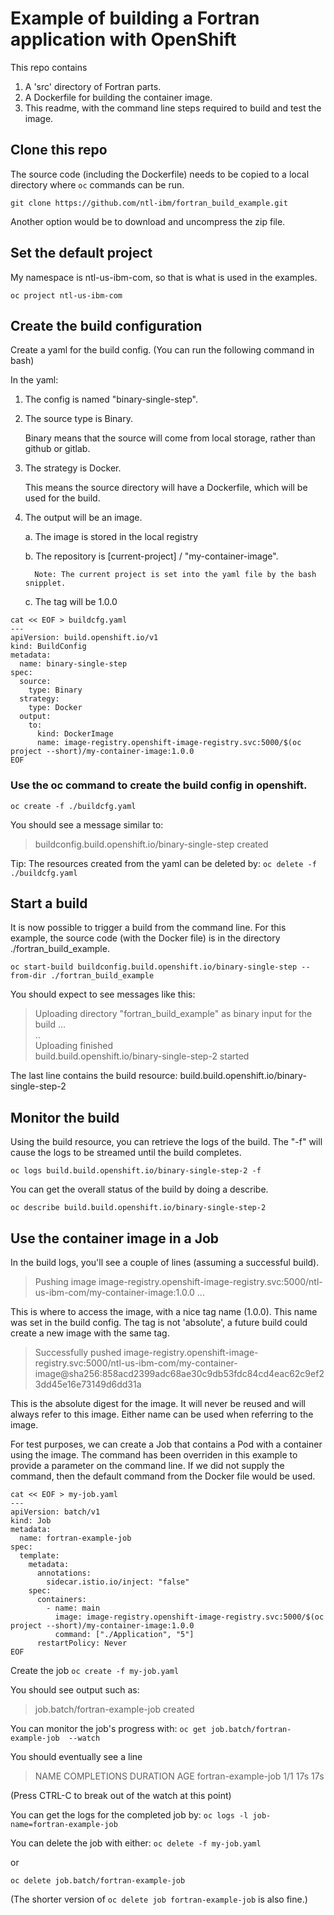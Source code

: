 # Example of building a Fortran application with OpenShift

This repo contains

1. A 'src' directory of Fortran parts.
1. A Dockerfile for building the container image.
1. This readme, with the command line steps required to build and test the image.

## Clone this repo

The source code (including the Dockerfile) needs to be copied to a local directory where `oc` commands can be run.

```
git clone https://github.com/ntl-ibm/fortran_build_example.git
```

Another option would be to download and uncompress the zip file.

## Set the default project

My namespace is ntl-us-ibm-com, so that is what is used in the examples.

```
oc project ntl-us-ibm-com
```

## Create the build configuration

Create a yaml for the build config. (You can run the following command in bash)

In the yaml:

1.  The config is named "binary-single-step".

1.  The source type is Binary.

    Binary means that the source will come from local storage, rather than github or gitlab.

1.  The strategy is Docker.

    This means the source directory will have a Dockerfile, which will be used for the build.

1.  The output will be an image.

    a. The image is stored in the local registry

    b. The repository is [current-project] / "my-container-image".

          Note: The current project is set into the yaml file by the bash snipplet.

    c. The tag will be 1.0.0

```
cat << EOF > buildcfg.yaml
---
apiVersion: build.openshift.io/v1
kind: BuildConfig
metadata:
  name: binary-single-step
spec:
  source:
    type: Binary
  strategy:
    type: Docker
  output:
    to:
      kind: DockerImage
      name: image-registry.openshift-image-registry.svc:5000/$(oc project --short)/my-container-image:1.0.0
EOF
```

### Use the oc command to create the build config in openshift.

`oc create -f ./buildcfg.yaml`

You should see a message similar to:

> buildconfig.build.openshift.io/binary-single-step created

Tip: The resources created from the yaml can be deleted by:
`oc delete -f ./buildcfg.yaml`

## Start a build

It is now possible to trigger a build from the command line. For this example, the source code (with the Docker file) is in the directory ./fortran_build_example.

`oc start-build buildconfig.build.openshift.io/binary-single-step --from-dir ./fortran_build_example`

You should expect to see messages like this:

> Uploading directory "fortran_build_example" as binary input for the build ...<br/>
> .. <br>
> Uploading finished <br>
> build.build.openshift.io/binary-single-step-2 started <br>

The last line contains the build resource: build.build.openshift.io/binary-single-step-2

## Monitor the build

Using the build resource, you can retrieve the logs of the build. The "-f" will cause the logs to be streamed until the build completes.

`oc logs build.build.openshift.io/binary-single-step-2 -f`

You can get the overall status of the build by doing a describe.

`oc describe build.build.openshift.io/binary-single-step-2`

## Use the container image in a Job

In the build logs, you'll see a couple of lines (assuming a successful build).

> Pushing image image-registry.openshift-image-registry.svc:5000/ntl-us-ibm-com/my-container-image:1.0.0 ...

This is where to access the image, with a nice tag name (1.0.0). This name was set in the build config. The tag is not 'absolute', a future build could create a new image with the same tag.

> Successfully pushed image-registry.openshift-image-registry.svc:5000/ntl-us-ibm-com/my-container-image@sha256:858acd2399adc68ae30c9db53fdc84cd4eac62c9ef23dd45e16e73149d6dd31a

This is the absolute digest for the image. It will never be reused and will always refer to this image. Either name can be used when referring to the image.

For test purposes, we can create a Job that contains a Pod with a container using the image.
The command has been overriden in this example to provide a parameter on the command line. If we did not supply the command, then the default command from the Docker file would be used.

```
cat << EOF > my-job.yaml
---
apiVersion: batch/v1
kind: Job
metadata:
  name: fortran-example-job
spec:
  template:
    metadata:
      annotations:
        sidecar.istio.io/inject: "false"
    spec:
      containers:
        - name: main
          image: image-registry.openshift-image-registry.svc:5000/$(oc project --short)/my-container-image:1.0.0
          command: ["./Application", "5"]
      restartPolicy: Never
EOF
```

Create the job
`oc create -f my-job.yaml`

You should see output such as:

> job.batch/fortran-example-job created

You can monitor the job's progress with:
`oc get job.batch/fortran-example-job  --watch`

You should eventually see a line

> NAME COMPLETIONS DURATION AGE
> fortran-example-job 1/1 17s 17s

(Press CTRL-C to break out of the watch at this point)

You can get the logs for the completed job by:
`oc logs -l job-name=fortran-example-job`

You can delete the job with either:
`oc delete -f my-job.yaml`

or

`oc delete job.batch/fortran-example-job`

(The shorter version of `oc delete job fortran-example-job` is also fine.)
